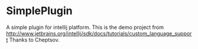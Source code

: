 # SimplePlugin
A simple plugin for intellij platform. This is the demo project from  http://www.jetbrains.org/intellij/sdk/docs/tutorials/custom_language_support
Thanks to Cheptsov.
